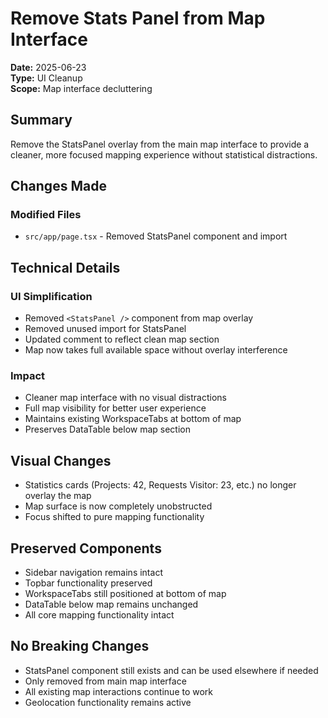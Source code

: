 # Remove Stats Panel from Map Interface

**Date:** 2025-06-23  
**Type:** UI Cleanup  
**Scope:** Map interface decluttering  

## Summary
Remove the StatsPanel overlay from the main map interface to provide a cleaner, more focused mapping experience without statistical distractions.

## Changes Made

### Modified Files
- `src/app/page.tsx` - Removed StatsPanel component and import

## Technical Details

### UI Simplification
- Removed `<StatsPanel />` component from map overlay
- Removed unused import for StatsPanel
- Updated comment to reflect clean map section
- Map now takes full available space without overlay interference

### Impact
- Cleaner map interface with no visual distractions
- Full map visibility for better user experience
- Maintains existing WorkspaceTabs at bottom of map
- Preserves DataTable below map section

## Visual Changes
- Statistics cards (Projects: 42, Requests Visitor: 23, etc.) no longer overlay the map
- Map surface is now completely unobstructed
- Focus shifted to pure mapping functionality

## Preserved Components
- Sidebar navigation remains intact
- Topbar functionality preserved
- WorkspaceTabs still positioned at bottom of map
- DataTable below map remains unchanged
- All core mapping functionality intact

## No Breaking Changes
- StatsPanel component still exists and can be used elsewhere if needed
- Only removed from main map interface
- All existing map interactions continue to work
- Geolocation functionality remains active
